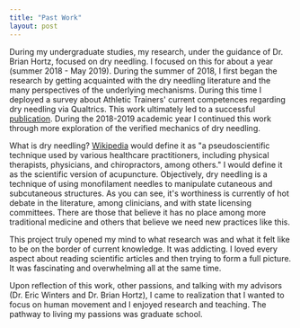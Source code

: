 ```yaml
---
title: "Past Work"
layout: post
---
```


During my undergraduate studies, my research, under the guidance of Dr. Brian Hortz, focused on dry needling. I focused on this for about a year (summer 2018 - May 2019). During the summer of 2018, I first began the research by getting acquainted with the dry needling literature and the many perspectives of the underlying mechanisms. During this time I deployed a survey about Athletic Trainers' current competences regarding dry needling via Qualtrics. This work ultimately led to a successful [publication](https://tulimid1.github.io/research/). During the 2018-2019 academic year I continued this work through more exploration of the verified mechanics of dry needling. 


What is dry needling? [Wikipedia](https://en.wikipedia.org/wiki/Dry_needling) would define it as "a pseudoscientific technique used by various healthcare practitioners, including physical therapists, physicians, and chiropractors, among others." I would define it as the scientific version of acupuncture. Objectively, dry needling is a technique of using monofilament needles to manipulate cutaneous and subcutaneous structures. As you can see, it's worthiness is currently of hot debate in the literature, among clinicians, and with state licensing committees. There are those that believe it has no place among more traditional medicine and others that believe we need new practices like this. 

This project truly opened my mind to what research was and what it felt like to be on the border of current knowledge. It was addicting. I loved every aspect about reading scientific articles and then trying to form a full picture. It was fascinating and overwhelming all at the same time. 

Upon reflection of this work, other passions, and talking with my advisors (Dr. Eric Winters and Dr. Brian Hortz), I came to realization that I wanted to focus on human movement and I enjoyed research and teaching. The pathway to living my passions was graduate school. 
